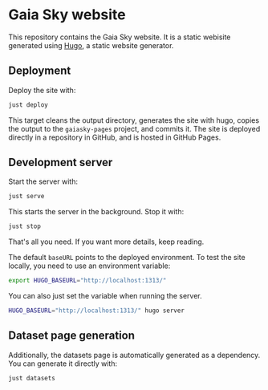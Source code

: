 # Gaia Sky website

This repository contains the Gaia Sky website. It is a static webisite generated using [Hugo](https://gohugo.io), a static website generator.

## Deployment

Deploy the site with:

```bash
just deploy
```

This target cleans the output directory, generates the site with hugo, copies the output to the `gaiasky-pages` project, and commits it. The site is deployed directly in a repository in GitHub, and is hosted in GitHub Pages.

## Development server

Start the server with:

```bash
just serve
```

This starts the server in the background. Stop it with:

```bash
just stop
```

That's all you need. If you want more details, keep reading.

The default `baseURL` points to the deployed environment. To test the site locally, you need to use an environment variable:

```bash
export HUGO_BASEURL="http://localhost:1313/"
```

You can also just set the variable when running the server.

```bash
HUGO_BASEURL="http://localhost:1313/" hugo server
```

## Dataset page generation

Additionally, the datasets page is automatically generated as a dependency. You can generate it directly with:

```bash
just datasets
```
